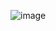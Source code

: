 ![image](https://user-images.githubusercontent.com/76027425/210194980-47be7a7f-fdf0-4131-a8ad-84adebafdda3.png)

